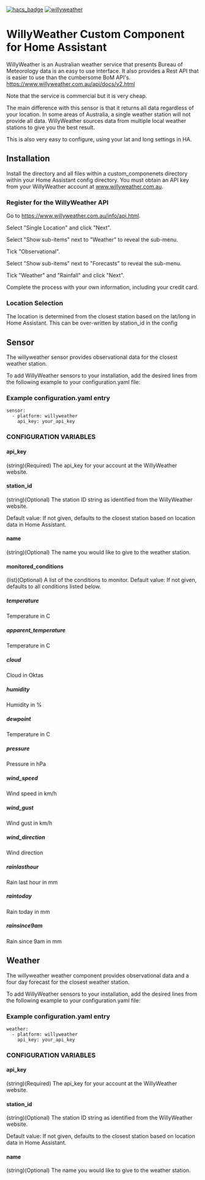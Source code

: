 [![hacs_badge](https://img.shields.io/badge/HACS-Default-orange.svg)](https://github.com/custom-components/hacs) [![willyweather](https://img.shields.io/github/release/safepay/sensor.willyweather.svg)](https://github.com/safepay/sensor.willyweather)


# WillyWeather Custom Component for Home Assistant
WillyWeather is an Australian weather service that presents Bureau of Meteorology data is an easy to use interface.
It also provides a Rest API that is easier to use than the cumbersome BoM API's.
https://www.willyweather.com.au/api/docs/v2.html

Note that the service is commercial but it is very cheap.

The main difference with this sensor is that it returns all data regardless of your location.
In some areas of Australia, a single weather station will not provide all data. WillyWeather sources data from multiple local weather stations to give you the best result.

This is also very easy to configure, using your lat and long settings in HA.

## Installation
Install the directory and all files within a custom_componenets directory within your Home Assistant config directory.
You must obtain an API key from your WillyWeather account at www.willyweather.com.au.

### Register for the WillyWeather API
Go to https://www.willyweather.com.au/info/api.html.

Select "Single Location" and click "Next".

Select "Show sub-items" next to "Weather" to reveal the sub-menu.

Tick "Observational".

Select "Show sub-items" next to "Forecasts" to reveal the sub-menu.

Tick "Weather" and "Rainfall" and click "Next".

Complete the process with your own information, including your credit card.

### Location Selection
The location is determined from the closest station based on the lat/long in Home Assistant.
This can be over-written by station_id in the config

## Sensor
The willyweather sensor provides observational data for the closest weather station.

To add WillyWeather sensors to your installation, add the desired lines from the following example to your configuration.yaml file:

### Example configuration.yaml entry
```
sensor:
  - platform: willyweather
    api_key: your_api_key
```
### CONFIGURATION VARIABLES

#### api_key
(string)(Required) The api_key for your account at the WillyWeather website.

#### station_id
(string)(Optional) The station ID string as identified from the WillyWeather website.

Default value: If not given, defaults to the closest station based on location data in Home Assistant.

#### name
(string)(Optional) The name you would like to give to the weather station.

#### monitored_conditions
(list)(Optional) A list of the conditions to monitor.
Default value: If not given, defaults to all conditions listed below.

##### temperature
Temperature in C
##### apparent_temperature
Temperature in C
##### cloud
Cloud in Oktas
##### humidity
Humidity in %
##### dewpoint
Temperature in C
##### pressure
Pressure in hPa
##### wind_speed
Wind speed in km/h
##### wind_gust
Wind gust in km/h
##### wind_direction
Wind direction
##### rainlasthour
Rain last hour in mm
##### raintoday
Rain today in mm
##### rainsince9am
Rain since 9am in mm

## Weather

The willyweather weather component provides observational data and a four day forecast for the closest weather station.

To add WillyWeather sensors to your installation, add the desired lines from the following example to your configuration.yaml file:

### Example configuration.yaml entry
```
weather:
  - platform: willyweather
    api_key: your_api_key
```
### CONFIGURATION VARIABLES

#### api_key
(string)(Required) The api_key for your account at the WillyWeather website.

#### station_id
(string)(Optional) The station ID string as identified from the WillyWeather website.

Default value: If not given, defaults to the closest station based on location data in Home Assistant.

#### name
(string)(Optional) The name you would like to give to the weather station.

